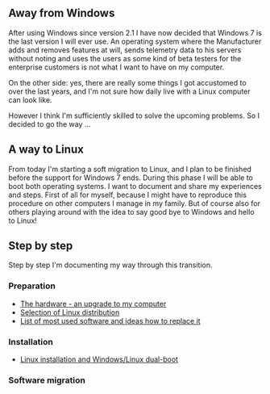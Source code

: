 ## Away from Windows

After using Windows since version 2.1 I have now decided that Windows 7 is the last version I will ever use. An operating system where the Manufacturer adds and removes features at will, sends telemetry data to his servers without noting and uses the users as some kind of beta testers for the enterprise customers is not what I want to have on my computer.

On the other side: yes, there are really some things I got accustomed to over the last years, and I'm not sure how daily live with a Linux computer can look like.

However I think I'm sufficiently skilled to solve the upcoming problems. So I decided to go the way ...

## A way to Linux

From today I'm starting a soft migration to Linux, and I plan to be finished before the support for Windows 7 ends. During this phase I will be able to boot both operating systems. I want to document and share my experiences and steps. First of all for myself, because I might have to reproduce this procedure on other computers I manage in my family. But of course also for others playing around with the idea to say good bye to Windows and hello to Linux!

## Step by step

Step by step I'm documenting my way through this transition.

### Preparation

* [The hardware - an upgrade to my computer](Hardware.md)
* [Selection of Linux distribution](Distribution.md)
* [List of most used software and ideas how to replace it](Software.md)

### Installation

* [Linux installation and Windows/Linux dual-boot](Installation.md)

### Software migration

